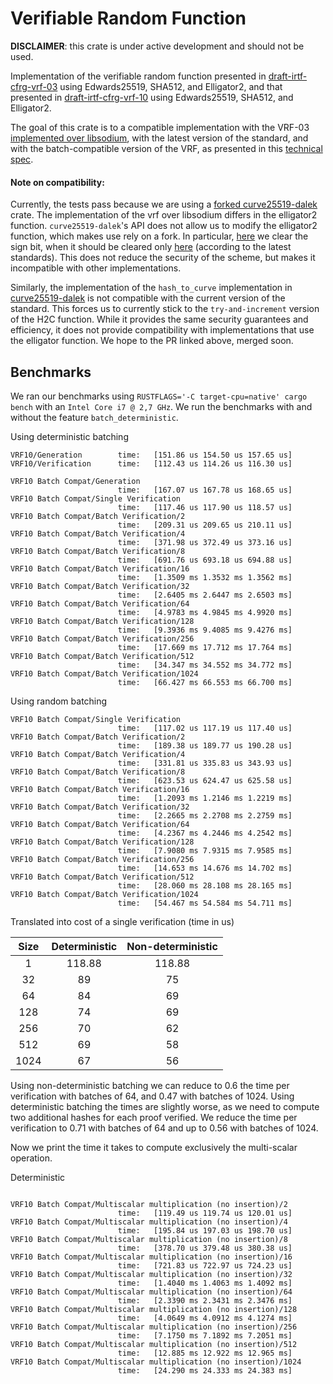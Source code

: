 # Verifiable Random Function
**DISCLAIMER**: this crate is under active development and should not be used.

Implementation of the verifiable random function presented in 
[draft-irtf-cfrg-vrf-03](https://datatracker.ietf.org/doc/html/draft-irtf-cfrg-vrf-03) using
Edwards25519, SHA512, and Elligator2, and that presented in
[draft-irtf-cfrg-vrf-10](https://datatracker.ietf.org/doc/html/draft-irtf-cfrg-vrf-10) using
Edwards25519, SHA512, and Elligator2.

The goal of this crate is to  a compatible implementation with 
the VRF-03 [implemented over libsodium](https://github.com/input-output-hk/libsodium/tree/draft-irtf-cfrg-vrf-03/src/libsodium),
with the latest version of the standard, and with the batch-compatible 
version of the VRF, as presented in this [technical spec](https://iohk.io/en/research/library/papers/on-uc-secure-range-extension-and-batch-verification-for-ecvrf/).

#### Note on compatibility: 
Currently, the tests pass because we are using a [forked curve25519-dalek](https://github.com/iquerejeta/curve25519-dalek)
crate. The implementation of the vrf over libsodium differs in the elligator2
function. `curve25519-dalek`'s API does not allow us to modify the elligator2 
function, which makes use rely on a fork. In particular, [here](https://github.com/input-output-hk/libsodium/blob/draft-irtf-cfrg-vrf-03/src/libsodium/crypto_vrf/ietfdraft03/convert.c#L84)
we clear the sign bit, when it should be cleared only [here](https://github.com/input-output-hk/libsodium/blob/draft-irtf-cfrg-vrf-03/src/libsodium/crypto_core/ed25519/ref10/ed25519_ref10.c#L2527)
(according to the latest standards).
This does not reduce the security of the scheme, but makes it incompatible with other
implementations. 

Similarly, the implementation of the `hash_to_curve` implementation in [curve25519-dalek](https://github.com/dalek-cryptography/curve25519-dalek/pull/377)
is not compatible with the current version of the standard. This forces us to currently
stick to the `try-and-increment` version of the H2C function. While it provides the 
same security guarantees and efficiency, it does not provide compatibility with 
implementations that use the elligator function. We hope to the PR linked above, 
merged soon. 

## Benchmarks
We ran our benchmarks using `RUSTFLAGS='-C target-cpu=native' cargo bench` with 
an `Intel Core i7 @ 2,7 GHz`. We run the benchmarks with and without the feature
`batch_deterministic`.

Using deterministic batching
```
VRF10/Generation        time:   [151.86 us 154.50 us 157.65 us]
VRF10/Verification      time:   [112.43 us 114.26 us 116.30 us]

VRF10 Batch Compat/Generation                                                                             
                        time:   [167.07 us 167.78 us 168.65 us]
VRF10 Batch Compat/Single Verification                                                                             
                        time:   [117.46 us 117.90 us 118.57 us]
VRF10 Batch Compat/Batch Verification/2                                                                             
                        time:   [209.31 us 209.65 us 210.11 us]
VRF10 Batch Compat/Batch Verification/4                                                                            
                        time:   [371.98 us 372.49 us 373.16 us]
VRF10 Batch Compat/Batch Verification/8                                                                            
                        time:   [691.76 us 693.18 us 694.88 us]
VRF10 Batch Compat/Batch Verification/16                                                                            
                        time:   [1.3509 ms 1.3532 ms 1.3562 ms]
VRF10 Batch Compat/Batch Verification/32                                                                            
                        time:   [2.6405 ms 2.6447 ms 2.6503 ms]
VRF10 Batch Compat/Batch Verification/64                                                                            
                        time:   [4.9783 ms 4.9845 ms 4.9920 ms]
VRF10 Batch Compat/Batch Verification/128                                                                             
                        time:   [9.3936 ms 9.4085 ms 9.4276 ms]
VRF10 Batch Compat/Batch Verification/256                                                                             
                        time:   [17.669 ms 17.712 ms 17.764 ms]
VRF10 Batch Compat/Batch Verification/512                                                                            
                        time:   [34.347 ms 34.552 ms 34.772 ms]
VRF10 Batch Compat/Batch Verification/1024                                                                            
                        time:   [66.427 ms 66.553 ms 66.700 ms]
```

Using random batching
```
VRF10 Batch Compat/Single Verification                                                                             
                        time:   [117.02 us 117.19 us 117.40 us]
VRF10 Batch Compat/Batch Verification/2                                                                             
                        time:   [189.38 us 189.77 us 190.28 us]
VRF10 Batch Compat/Batch Verification/4                                                                            
                        time:   [331.81 us 335.83 us 343.93 us]
VRF10 Batch Compat/Batch Verification/8                                                                            
                        time:   [623.53 us 624.47 us 625.58 us]
VRF10 Batch Compat/Batch Verification/16                                                                            
                        time:   [1.2093 ms 1.2146 ms 1.2219 ms]
VRF10 Batch Compat/Batch Verification/32                                                                            
                        time:   [2.2665 ms 2.2708 ms 2.2759 ms]
VRF10 Batch Compat/Batch Verification/64                                                                            
                        time:   [4.2367 ms 4.2446 ms 4.2542 ms]
VRF10 Batch Compat/Batch Verification/128                                                                             
                        time:   [7.9080 ms 7.9315 ms 7.9585 ms]
VRF10 Batch Compat/Batch Verification/256                                                                             
                        time:   [14.653 ms 14.676 ms 14.702 ms]
VRF10 Batch Compat/Batch Verification/512                                                                             
                        time:   [28.060 ms 28.108 ms 28.165 ms]
VRF10 Batch Compat/Batch Verification/1024                                                                            
                        time:   [54.467 ms 54.584 ms 54.711 ms]
```


Translated into cost of a single verification (time in us)

|Size| Deterministic | Non-deterministic | 
|:----: | :----: | :----: |
|1 | 118.88 | 118.88 |
|32 | 89 |75 |
| 64 | 84 | 69 |
|128 | 74 | 69| 
| 256 | 70 | 62 |
| 512 | 69 | 58|
| 1024 | 67 | 56 |

Using non-deterministic batching we can reduce to 0.6 the time per verification
with batches of 64, and 0.47 with batches of 1024. Using deterministic batching
the times are slightly worse, as we need to compute two additional hashes for each 
proof verified. We reduce the time per verification to 0.71 with batches of 64 
and up to 0.56 with batches of 1024. 

Now we print the time it takes to compute exclusively the multi-scalar operation.

Deterministic 
```

VRF10 Batch Compat/Multiscalar multiplication (no insertion)/2                                                                             
                        time:   [119.49 us 119.74 us 120.01 us]
VRF10 Batch Compat/Multiscalar multiplication (no insertion)/4                                                                             
                        time:   [195.84 us 197.03 us 198.70 us]
VRF10 Batch Compat/Multiscalar multiplication (no insertion)/8                                                                            
                        time:   [378.70 us 379.48 us 380.38 us]
VRF10 Batch Compat/Multiscalar multiplication (no insertion)/16                                                                            
                        time:   [721.83 us 722.97 us 724.23 us]
VRF10 Batch Compat/Multiscalar multiplication (no insertion)/32                                                                            
                        time:   [1.4040 ms 1.4063 ms 1.4092 ms]
VRF10 Batch Compat/Multiscalar multiplication (no insertion)/64                                                                            
                        time:   [2.3390 ms 2.3431 ms 2.3476 ms]
VRF10 Batch Compat/Multiscalar multiplication (no insertion)/128                                                                            
                        time:   [4.0649 ms 4.0912 ms 4.1274 ms]
VRF10 Batch Compat/Multiscalar multiplication (no insertion)/256                                                                             
                        time:   [7.1750 ms 7.1892 ms 7.2051 ms]
VRF10 Batch Compat/Multiscalar multiplication (no insertion)/512                                                                             
                        time:   [12.885 ms 12.922 ms 12.965 ms]
VRF10 Batch Compat/Multiscalar multiplication (no insertion)/1024                                                                             
                        time:   [24.290 ms 24.333 ms 24.383 ms]
```


